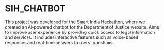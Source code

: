# SIH_CHATBOT
This project was developed for the Smart India Hackathon, where we created an AI-powered chatbot for the Department of Justice website. Aims to improve user experience by providing quick access to legal information and services. It includes interactive features such as voice-based responses and real-time answers to users' questions . 
